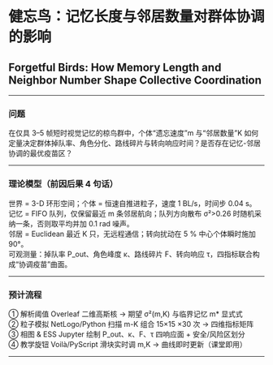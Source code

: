 # 健忘鸟：记忆长度与邻居数量对群体协调的影响  
## Forgetful Birds: How Memory Length and Neighbor Number Shape Collective Coordination  

---

### 问题  
在仅具 3–5 帧短时视觉记忆的椋鸟群中，个体“遗忘速度”m 与“邻居数量”K 如何定量决定群体掉队率、角色分化、路线碎片与转向响应时间？是否存在记忆-邻居协调的最优疫苗区？

---

### 理论模型（前因后果 4 句话）  
世界 = 3-D 环形空间；个体 = 恒速自推进粒子，速度 1 BL/s，时间步 0.04 s。  
记忆 = FIFO 队列，仅保留最近 m 条邻居航向；队列方向散布 σ²>0.26 时随机采纳一条，否则取平均并加 0.1 rad 噪声。  
邻居 = Euclidean 最近 K 只，无远程通信；转向扰动在 5 % 中心个体瞬时施加 90°。  
可观测量：掉队率 P_out、角色峰度 κ、路线碎片 F、转向响应 τ，四指标联合构成“协调疫苗”曲面。

---

### 预计流程  
① 解析阈值	Overleaf	二维高斯核 → 期望 σ²(m,K) 与临界记忆 m* 显式式  
② 粒子模拟	NetLogo/Python	扫描 m-K 组合 15×15 ×30 次 → 四维指标矩阵  
③ 相图 & ESS	Jupyter	绘制 P_out、κ、F、τ 四响应面 + 安全/风险区划分  
④ 教学旋钮	Voilà/PyScript	滑块实时调 m,K → 曲线即时更新（课堂即用）

---
